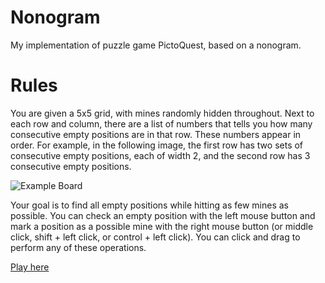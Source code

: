 # Nonogram
My implementation of puzzle game PictoQuest, based on a nonogram.

# Rules
You are given a 5x5 grid, with mines randomly hidden throughout. 
Next to each row and column, there are a list of numbers that tells you how many consecutive empty positions are in that row. These numbers appear in order.
For example, in the following image, the first row has two sets of consecutive empty positions, each of width 2,
and the second row has 3 consecutive empty positions.

![Example Board](/images/ExampleBoard.png)

Your goal is to find all empty positions while hitting as few mines as possible.
You can check an empty position with the left mouse button
and mark a position as a possible mine with the right mouse button (or middle click, shift + left click, or control + left click).
You can click and drag to perform any of these operations.

[Play here](https://amtejani.github.io/Games/Nonogram/build/web/)
